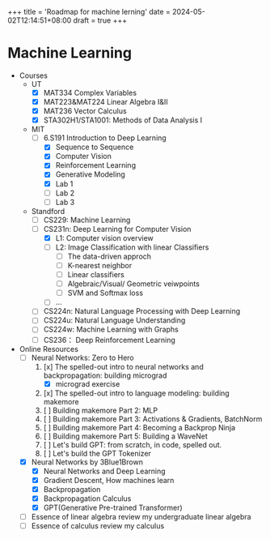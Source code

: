 +++
title = 'Roadmap for machine lerning'
date = 2024-05-02T12:14:51+08:00
draft = true
+++

# Machine Learning
- Courses
    - UT
        - [x] MAT334 Complex Variables
        - [x] MAT223&MAT224 Linear Algebra I&II
        - [x] MAT236 Vector Calculus
        - [x] STA302H1/STA1001: Methods of Data Analysis I
    - MIT
        - [ ] 6.S191 Introduction to Deep Learning
            - [x] Sequence to Sequence
            - [x] Computer Vision
            - [x] Reinforcement Learning
            - [x] Generative Modeling
            - [x] Lab 1
            - [ ] Lab 2
            - [ ] Lab 3
    - Standford 
        - [ ] CS229: Machine Learning
        - [ ] CS231n: Deep Learning for Computer Vision
            - [x] L1: Computer vision overview
            - [ ] L2: Image Classification with linear Classifiers
                - [ ] The data-driven approch
                - [ ] K-nearest neighbor
                - [ ] Linear classifiers
                - [ ] Algebraic/Visual/ Geometric veiwpoints
                - [ ] SVM and Softmax loss
            - [ ] ...

        - [ ] CS224n: Natural Language Processing with Deep Learning
        - [ ] CS224u: Natural Language Understanding
        - [ ] CS224w: Machine Learning with Graphs
        - [ ] CS236： Deep Reinforcement Learning
- Online Resources
    - [ ] Neural Networks: Zero to Hero
        1. [x] The spelled-out intro to neural networks and backpropagation: building micrograd
            - [x] micrograd exercise
        2. [x] The spelled-out intro to language modeling: building makemore
        3. [ ] Building makemore Part 2: MLP
        4. [ ] Building makemore Part 3: Activations & Gradients, BatchNorm
        5. [ ] Building makemore Part 4: Becoming a Backprop Ninja
        6. [ ] Building makemore Part 5: Building a WaveNet
        7. [ ] Let's build GPT: from scratch, in code, spelled out.
        8. [ ] Let's build the GPT Tokenizer
    - [x] Neural Networks by 3Blue1Brown
        - [x] Neural Networks and Deep Learning
        - [x] Gradient Descent, How machines learn
        - [x] Backpropagation
        - [x] Backpropagation Calculus
        - [x] GPT(Generative Pre-trained Transformer)
    - [ ] Essence of linear algebra
    review my undergraduate linear algebra
    - [ ] Essence of calculus
    review my calculus